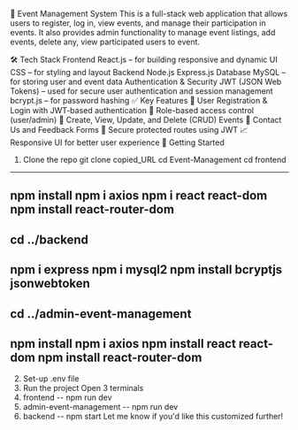 🎉 Event Management System
This is a full-stack web application that allows users to register, log in, view events, and manage their participation in events. It also provides admin functionality to manage event listings, add events, delete any, view participated users to event.

🛠️ Tech Stack
Frontend
React.js – for building responsive and dynamic UI
CSS – for styling and layout
Backend
Node.js
Express.js
Database
MySQL – for storing user and event data
Authentication & Security
JWT (JSON Web Tokens) – used for secure user authentication and session management
bcrypt.js – for password hashing
✅ Key Features
🔐 User Registration & Login with JWT-based authentication
👥 Role-based access control (user/admin)
📅 Create, View, Update, and Delete (CRUD) Events
📨 Contact Us and Feedback Forms
📃 Secure protected routes using JWT
📈 Responsive UI for better user experience
🚀 Getting Started
1. Clone the repo
  git clone copied_URL
  cd Event-Management
  cd frontend
  --------------------------
  npm install
  npm i axios
  npm i react react-dom
  npm install react-router-dom
  --------------------------
  cd ../backend
  --------------------------
  npm i express
  npm i mysql2
  npm install bcryptjs jsonwebtoken
  --------------------------
  cd ../admin-event-management
  --------------------------
  npm install
  npm i axios
  npm install react react-dom
  npm install react-router-dom
--------------------------
2. Set-up .env file
3. Run the project
Open 3 terminals
1. frontend -- npm run dev
2. admin-event-management -- npm run dev
3. backend -- npm start
Let me know if you'd like this customized further!
